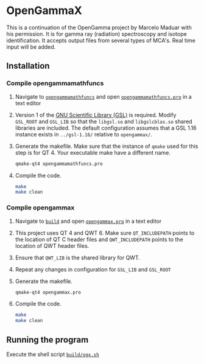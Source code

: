 # OpenGammaX

This is a continuation of the OpenGamma project by Marcelo Maduar with his permission. It is for gamma ray (radiation) spectroscopy and isotope identification. It accepts output files from several types of MCA's. Real time input will be added.

## Installation

### Compile opengammamathfuncs

1. Navigate to [`opengammamathfuncs`](./opengammamathfuncs/) and open [`opengammamathfuncs.pro`](./opengammamathfuncs/opengammamathfuncs.pro)
   in a text editor

2. Version 1 of the [GNU Scientific Library (GSL)](https://www.gnu.org/software/gsl/) is required. Modify `GSL_ROOT`
   and `GSL_LIB` so that the `libgsl.so` and `libgslcblas.so` shared libraries are included. The default configuration
   assumes that a GSL 1.16 instance exists in `../gsl-1.16/` relative to `opengammax/`. 

3. Generate the makefile. Make sure that the instance of `qmake` used for this step is for QT 4. Your executable make
   have a different name.

   ```sh
   qmake-qt4 opengammamathfuncs.pro
   ```

4. Compile the code.
   ```sh
   make
   make clean
   ```

### Compile opengammax
1. Navigate to [`build`](./build/) and open [`opengammax.pro`](./build/opengammax.pro) in a text editor

2. This project uses QT 4 and QWT 6. Make sure `QT_INCLUDEPATH` points to the location of QT C header files and
   `QWT_INCLUDEPATH` points to the location of QWT header files.

3. Ensure that `QWT_LIB` is the shared library for QWT.

4. Repeat any changes in configuration for `GSL_LIB` and `GSL_ROOT`

5. Generate the makefile.

   ```sh
   qmake-qt4 opengammax.pro
   ```

6. Compile the code.
   ```sh
   make
   make clean
   ```

## Running the program

Execute the shell script [`build/ogx.sh`](./build/ogx.sh)
